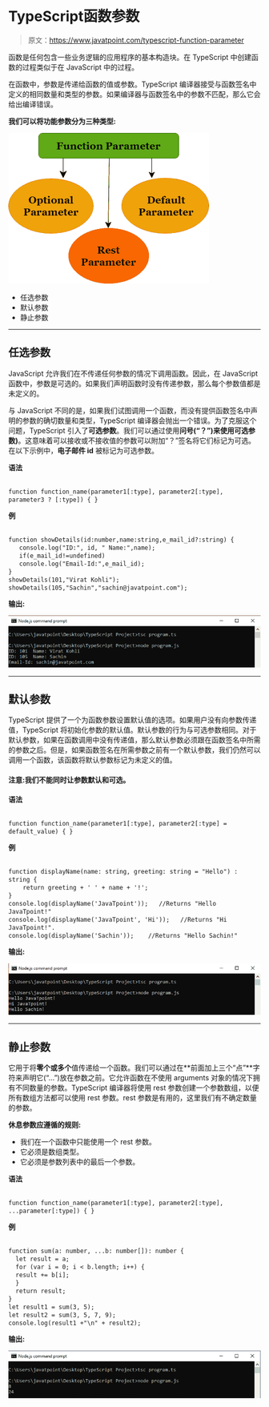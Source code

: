 # TypeScript函数参数

> 原文：<https://www.javatpoint.com/typescript-function-parameter>

函数是任何包含一些业务逻辑的应用程序的基本构造块。在 TypeScript 中创建函数的过程类似于在 JavaScript 中的过程。

在函数中，参数是传递给函数的值或参数。TypeScript 编译器接受与函数签名中定义的相同数量和类型的参数。如果编译器与函数签名中的参数不匹配，那么它会给出编译错误。

**我们可以将功能参数分为三种类型:**

![TypeScript Function Parameter](img/f2d0ed4800b238bc4907c7cb74ac07d2.png)

*   任选参数
*   默认参数
*   静止参数

* * *

## 任选参数

JavaScript 允许我们在不传递任何参数的情况下调用函数。因此，在 JavaScript 函数中，参数是可选的。如果我们声明函数时没有传递参数，那么每个参数值都是未定义的。

与 JavaScript 不同的是，如果我们试图调用一个函数，而没有提供函数签名中声明的参数的确切数量和类型，TypeScript 编译器会抛出一个错误。为了克服这个问题，TypeScript 引入了**可选参数**。我们可以通过使用**问号(“？”)来使用可选参数)**。这意味着可以接收或不接收值的参数可以附加“？”签名将它们标记为可选。在以下示例中，**电子邮件 id** 被标记为可选参数。

**语法**

```

function function_name(parameter1[:type], parameter2[:type], parameter3 ? [:type]) { }

```

**例**

```

function showDetails(id:number,name:string,e_mail_id?:string) { 
   console.log("ID:", id, " Name:",name); 
   if(e_mail_id!=undefined)  
   console.log("Email-Id:",e_mail_id); 
}
showDetails(101,"Virat Kohli");
showDetails(105,"Sachin","sachin@javatpoint.com");

```

**输出:**

![TypeScript Function Parameter](img/fdc44265205bdd03e3b2560f3d74ca74.png)

* * *

## 默认参数

TypeScript 提供了一个为函数参数设置默认值的选项。如果用户没有向参数传递值，TypeScript 将初始化参数的默认值。默认参数的行为与可选参数相同。对于默认参数，如果在函数调用中没有传递值，那么默认参数必须跟在函数签名中所需的参数之后。但是，如果函数签名在所需参数之前有一个默认参数，我们仍然可以调用一个函数，该函数将默认参数标记为未定义的值。

#### 注意:我们不能同时让参数默认和可选。

**语法**

```

function function_name(parameter1[:type], parameter2[:type] = default_value) { }

```

**例**

```

function displayName(name: string, greeting: string = "Hello") : string {
    return greeting + ' ' + name + '!';
}
console.log(displayName('JavaTpoint'));   //Returns "Hello JavaTpoint!"
console.log(displayName('JavaTpoint', 'Hi'));   //Returns "Hi JavaTpoint!".
console.log(displayName('Sachin'));    //Returns "Hello Sachin!"

```

**输出:**

![TypeScript Function Parameter](img/4cac6d41a3cefa7bd909138a466f2a55.png)

* * *

## 静止参数

它用于将**零个或多个**值传递给一个函数。我们可以通过在**前面加上三个“点”**字符来声明它(“...”)放在参数之前。它允许函数在不使用 arguments 对象的情况下拥有不同数量的参数。TypeScript 编译器将使用 rest 参数创建一个参数数组，以便所有数组方法都可以使用 rest 参数。rest 参数是有用的，这里我们有不确定数量的参数。

**休息参数应遵循的规则:**

*   我们在一个函数中只能使用一个 rest 参数。
*   它必须是数组类型。
*   它必须是参数列表中的最后一个参数。

**语法**

```

function function_name(parameter1[:type], parameter2[:type], ...parameter[:type]) { }

```

**例**

```

function sum(a: number, ...b: number[]): number {
  let result = a;
  for (var i = 0; i < b.length; i++) {
  result += b[i];
  }
  return result;
}
let result1 = sum(3, 5);
let result2 = sum(3, 5, 7, 9);
console.log(result1 +"\n" + result2);

```

**输出:**

![TypeScript Function Parameter](img/f2af51b34428cdd17d0bdb92262b8bd5.png)